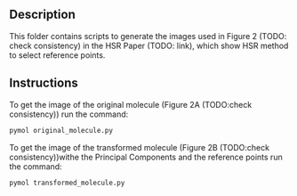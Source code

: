 ## Description

This folder contains scripts to generate the images used in Figure 2 (TODO: check consistency) in the HSR Paper (TODO: link), which show HSR method to select reference points.

## Instructions

To get the image of the original molecule (Figure 2A (TODO:check consistency)) run the command:

```bash
pymol original_molecule.py
```

To get the image of the transformed molecule (Figure 2B (TODO:check consistency))withe the Principal Components and the reference points run the command:

```bash
pymol transformed_molecule.py
```


